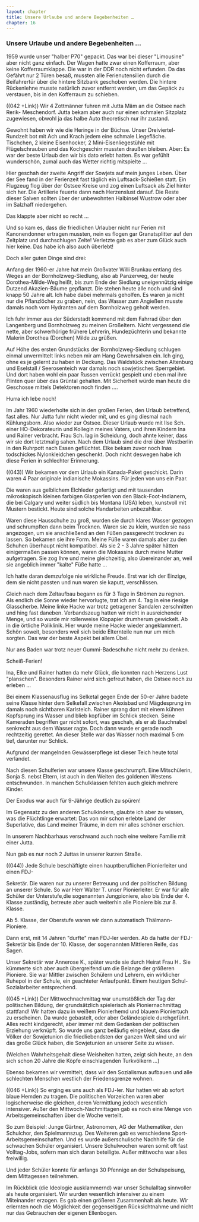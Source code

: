 ```yaml
---  
layout: chapter
title: Unsere Urlaube und andere Begebenheiten …
chapter: 16
---  
```


### Unsere Urlaube und andere Begebenheiten …

1959 wurde unser "halber P70" gepackt. Das war bei dieser "Limousine" aber
nicht ganz einfach. Der Wagen hatte zwar einen Kofferraum, aber keine
Kofferraumklappe. Die war in der DDR noch nicht erfunden. Da das Gefährt nur 2
Türen besaß, mussten alle Ferienutensilien durch die Beifahrertür über die
hintere Sitzbank geschoben werden. Die hintere Rückenlehne musste natürlich
zuvor entfernt werden, um das Gepäck zu verstauen, bis in den Kofferraum zu
schieben.

((042 +Link)) Wir 4 Zottmänner fuhren mit Jutta Mäm an die Ostsee nach Rerik-
Meschendorf. Jutta bekam aber auch nur einen schmalen Sitzplatz zugewiesen,
obwohl ja das halbe Auto theoretisch nur ihr zustand.

Gewohnt haben wir wie die Heringe in der Büchse. Unser Dreiviertel-Rundzelt
bot mit Ach und Krach jedem eine schmale Liegefläche. Tischchen, 2 kleine
Eisenhocker, 2 Mini-Eisenliegestühle mit Flügelschrauben und das Kochgeschirr
mussten draußen bleiben. Aber: Es war der beste Urlaub den wir bis dato erlebt
hatten. Es war gefühlt wunderschön, zumal auch das Wetter richtig mitspielte …

Hier geschah der zweite Angriff der Sowjets auf mein junges Leben. Über der
See fand in der Ferienzeit fast täglich ein Luftsack-Schießen statt. Ein
Flugzeug flog über der Ostsee Kreise und zog einen Luftsack als Ziel hinter
sich her. Die Artillerie feuerte dann nach Herzenslust darauf. Die Reste
dieser Salven sollten über der unbewohnten Halbinsel Wustrow oder aber im
Salzhaff niedergehen.

Das klappte aber nicht so recht …

Und so kam es, dass die friedlichen Urlauber nicht nur Ferien mit
Kanonendonner ertragen mussten, nein es flogen gar Granatsplitter auf den
Zeltplatz und durchschlugen Zelte! Verletzte gab es aber zum Glück auch hier
keine. Das habe ich also auch überlebt!

Doch aller guten Dinge sind drei:

Anfang der 1960-er Jahre hat mein Großvater Willi Brunkau entlang des Weges an
der Bornholzweg-Siedlung, also ab Panzerweg, der heute Dorothea-Milde-Weg
heißt, bis zum Ende der Siedlung uneigennützig einige Dutzend Akazien-Bäume
gepflanzt. Die stehen heute alle noch und sind knapp 50 Jahre alt. Ich habe
dabei mehrmals geholfen. Es waren ja nicht nur die Pflanzlöcher zu graben,
nein, das Wasser zum Angießen musste damals noch vom Hydranten auf dem
Bornholzweg geholt werden.

Ich fuhr immer aus der Süderstadt kommend mit dem Fahrrad über den Langenberg
und Bornholzweg zu meinen Großeltern. Nicht vergessend die nette, aber
schwerhörige frühere Lehrerin, Hundezüchterin und bekannte Malerin Dorothea
(Dorchen) Milde zu grüßen.

Auf Höhe des ersten Grundstücks der Bornholzweg-Siedlung schlugen einmal
unvermittelt links neben mir am Hang Gewehrsalven ein. Ich ging, ohne es je
gelernt zu haben in Deckung. Das Waldstück zwischen Altenburg und Eselstall /
Seerosenteich war damals noch sowjetisches Sperrgebiet. Und dort haben wohl
ein paar Russen verrückt gespielt und eben mal ihre Flinten quer über das
Grüntal gehalten. Mit Sicherheit würde man heute die Geschosse mittels
Detektoren noch finden ….

Hurra ich lebe noch!

Im Jahr 1960 wiederholte sich in den großen Ferien, den Urlaub betreffend,
fast alles. Nur Jutta fuhr nicht wieder mit, und es ging diesmal nach
Kühlungsborn. Also wieder zur Ostsee. Dieser Urlaub wurde mit Ilse Sch. einer
HO-Dekorateurin und Kollegin meines Vaters, und ihren Kindern Ina und Rainer
verbracht. Frau Sch. lag in Scheidung, doch ahnte keiner, dass wir sie dort
letztmalig sahen. Nach dem Urlaub sind die drei über Westberlin in den
Ruhrpott nach Essen geflüchtet. Elke bekam zuvor noch Inas todschickes
Nylonkleidchen geschenkt. Doch nicht deswegen habe ich diese Ferien in
schlechter Erinnerung.

((043)) Wir bekamen vor dem Urlaub ein Kanada-Paket geschickt. Darin waren 4
Paar originale indianische Mokassins. Für jeden von uns ein Paar.

Die waren aus gelblichem Elchleder gefertigt und mit tausenden mikroskopisch
kleinen farbigen Glasperlen von den Black-Foot-Indianern, die bei Calgary und
weiter südlich bis Montana (USA) leben, kunstvoll mit Mustern bestickt. Heute
sind solche Handarbeiten unbezahlbar.

Waren diese Hausschuhe zu groß, wurden sie durch klares Wasser gezogen und
schrumpften dann beim Trocknen. Waren sie zu klein, wurden sie nass angezogen,
um sie anschließend an den Füßen passgerecht trocknen zu lassen. So bekamen
sie ihre Form. Meine Füße waren damals aber zu den Schuhen überhaupt nicht
kompatibel. Als sie 2 - 3 Jahre später hätten einigermaßen passen können,
waren die Mokassins durch meine Mutter aufgetragen. Sie zog Ihre und meine
gleichzeitig, also übereinander an, weil sie angeblich immer "kalte" Füße
hatte …

Ich hatte daran demzufolge nie wirkliche Freude. Erst war ich der Einzige, dem
sie nicht passten und nun waren sie kaputt, verschlissen.

Gleich nach dem Zeltaufbau begann es für 3 Tage in Strömen zu regnen. Als
endlich die Sonne wieder hervorlugte, trat ich am 4. Tag in eine riesige
Glasscherbe. Meine linke Hacke war trotz getragener Sandalen zerschnitten und
hing fast daneben. Verbandszeug hatten wir nicht in ausreichender Menge, und
so wurde mir rollenweise Klopapier drumherum gewickelt. Ab in die örtliche
Poliklinik. Hier wurde meine Hacke wieder angeklammert. Schön soweit,
besonders weil sich beide Elternteile nun nur um mich sorgten. Das war der
beste Aspekt bei allem Übel.

Nur ans Baden war trotz neuer Gummi-Badeschuhe nicht mehr zu denken.

Scheiß-Ferien!

Ina, Elke und Rainer hatten da mehr Glück, die konnten nach Herzens Lust
"planschen". Besonders Rainer wird sich gefreut haben, die Ostsee noch zu
erleben …

Bei einem Klassenausflug ins Selketal gegen Ende der 50-er Jahre badete seine
Klasse hinter dem Selkefall zwischen Alexisbad und Mägdesprung im damals noch
sichtbaren Karlsteich. Rainer sprang dort mit einem kühnen Kopfsprung ins
Wasser und blieb kopfüber im Schlick stecken. Seine Kameraden begriffen gar
nicht sofort, was geschah, als er ab Bauchnabel senkrecht aus dem Wasser
ragte. Doch dann wurde er gerade noch rechtzeitig gerettet. An dieser Stelle
war das Wasser noch maximal 5 cm tief, darunter nur Schlick.

Aufgrund der mangelnden Gewässerpflege ist dieser Teich heute total verlandet.

Nach diesen Schulferien war unsere Klasse geschrumpft. Eine Mitschülerin,
Sonja S. nebst Eltern, ist auch in den Weiten des goldenen Westens
entschwunden. In manchen Schulklassen fehlten auch gleich mehrere Kinder.

Der Exodus war auch für 9-Jährige deutlich zu spüren!

Im Gegensatz zu den anderen Schulkindern, glaubte ich aber zu wissen, was die
Flüchtlinge erwartet: Das von mir schon erlebte Land der Superlative, das Land
meiner Träume, in dem mir alles schöner erschien.

In unserem Nachbarhaus verschwand auch noch eine weitere Familie mit einer
Jutta.

Nun gab es nur noch 2 Juttas in unserer kurzen Straße.

((044)) Jede Schule beschäftigte einen hauptberuflichen Pionierleiter und
einen FDJ-

Sekretär. Die waren nur zu unserer Betreuung und der politischen Bildung an
unserer Schule. So war Herr Walter T. unser Pionierleiter. Er war für alle
Schüler der Unterstufe,die sogenannten Jungpioniere, also bis Ende der 4.
Klasse zuständig, betreute aber auch weiterhin alle Pioniere bis zur 8.
Klasse.

Ab 5. Klasse, der Oberstufe waren wir dann automatisch Thälmann-Pioniere.

Dann erst, mit 14 Jahren "durfte" man FDJ-ler werden. Ab da hatte der FDJ-
Sekretär bis Ende der 10. Klasse, der sogenannten Mittleren Reife, das Sagen.

Unser Sekretär war Annerose K., später wurde sie durch Heirat Frau H.. Sie
kümmerte sich aber auch übergreifend um die Belange der größeren Pioniere. Sie
war Mittler zwischen Schülern und Lehrern, ein wirklicher Ruhepol in der
Schule, ein geachteter Anlaufpunkt. Einem heutigen Schul-Sozialarbeiter
entsprechend.

((045 +Link)) Der Mittwochnachmittag war unumstößlich der Tag der politischen
Bildung, der grundsätzlich spielerisch als Pioniernachmittag stattfand! Wir
hatten dazu in weißem Pionierhemd und blauem Pioniertuch zu erscheinen. Da
wurde gebastelt, oder aber Geländespiele durchgeführt. Alles recht
kindgerecht, aber immer mit dem Gedanken der politischen Erziehung verknüpft.
So wurde uns ganz beiläufig eingebleut, dass die Völker der Sowjetunion die
friedliebendsten der ganzen Welt sind und wir das große Glück haben, die
Sowjetunion an unserer Seite zu wissen.

(Welchen Wahrheitsgehalt diese Weisheiten hatten, zeigt sich heute, an den
sich schon 20 Jahre die Köpfe einschlagenden Turkvölkern …)

Ebenso bekamen wir vermittelt, dass wir den Sozialismus aufbauen und alle
schlechten Menschen westlich der Friedensgrenze wohnen.

((046 +Link)) So erging es uns auch als FDJ-ler. Nur hatten wir ab sofort
blaue Hemden zu tragen. Die politischen Vorzeichen waren aber logischerweise
die gleichen, deren Vermittlung jedoch wesentlich intensiver. Außer den
Mittwoch-Nachmittagen gab es noch eine Menge von Arbeitsgemeinschaften über
die Woche verteilt.

So zum Beispiel: Junge Gärtner, Astronomen, AG der Mathematiker, den
Schulchor, den Spielmannszug. Des Weiteren gab es verschiedene Sport-
Arbeitsgemeinschaften. Und es wurde außerschulische Nachhilfe für die
schwachen Schüler organisiert. Unsere Schulwochen waren somit oft fast
Volltag-Jobs, sofern man sich daran beteiligte. Außer mittwochs war alles
freiwillig.

Und jeder Schüler konnte für anfangs 30 Pfennige an der Schulspeisung, dem
Mittagessen teilnehmen.

Im Rückblick (die Ideologie ausklammernd) war unser Schulalltag sinnvoller als
heute organisiert. Wir wurden wesentlich intensiver zu einem Miteinander
erzogen. Es gab einen größeren Zusammenhalt als heute. Wir erlernten noch die
Möglichkeit der gegenseitigen Rücksichtnahme und nicht nur das Gebrauchen der
eigenen Ellenbogen.

